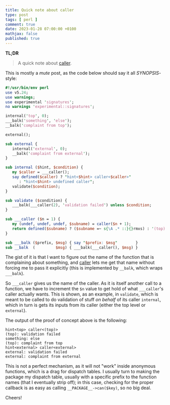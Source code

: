 ```yaml
---
title: Quick note about caller
type: post
tags: [ perl ]
comment: true
date: 2023-01-28 07:00:00 +0100
mathjax: false
published: true
---
```


**TL;DR**

> A quick note about [caller][].

This is mostly a *mute* post, as the code below should say it all
*SYNOPSIS*-style:

```perl
#!/usr/bin/env perl
use v5.24;
use warnings;
use experimental 'signatures';
no warnings 'experimental::signatures';

internal('top', 0);
___balk('something', 'else');
__balk('complaint from top');

external();

sub external {
   internal('external', 0);
   __balk('complaint from external');
}

sub internal ($hint, $condition) {
   my $caller = ___caller();
   say defined($caller) ? "hint<$hint> caller<$caller>"
      : "hint<$hint> undefined caller";
   validate($condition);
}

sub validate ($condition) {
   ___balk(___caller(2), 'validation failed') unless $condition;
}

sub ___caller ($n = 1) {
   my (undef, undef, undef, $subname) = caller($n + 1);
   return defined($subname) ? ($subname =~ s{\A .* ::}{}rmxs) : '(top)';
}

sub ___balk ($prefix, $msg) { say "$prefix: $msg"        }
sub __balk  (         $msg) { ___balk(___caller(), $msg) }
```

The gist of it is that I want to figure out the name of the function
that is complaining about something, and [caller][] lets me get that
name without forcing me to pass it explicitly (this is implemented by
`__balk`, which wraps `___balk`).

So `___caller` gives us the name of the caller. As it is itself another
call to a function, we have to increment the `$n` value to get hold of
what `___caller`'s caller actually wants. This is shown, as an example,
in `validate`, which is meant to be called to do validation of stuff *on
behalf* of its caller `internal`, which in turn is gets its inputs from
its caller (either the top level or `external`).

The output of the proof of concept above is the following:

```
hint<top> caller<(top)>
(top): validation failed
something: else
(top): complaint from top
hint<external> caller<external>
external: validation failed
external: complaint from external
```

This is not a perfect mechanism, as it will not "work" inside anonymous
functions, which is a drag for dispatch tables. I usually turn to making
the package my dispatch table, usually with a specific prefix to the
function names (that I eventually strip off); in this case, checking for
the proper callback is as easy as calling `__PACKAGE__->can($key)`, so
no big deal.

Cheers!

[Perl]: https://www.perl.org/
[caller]: https://perldoc.perl.org/functions/caller
